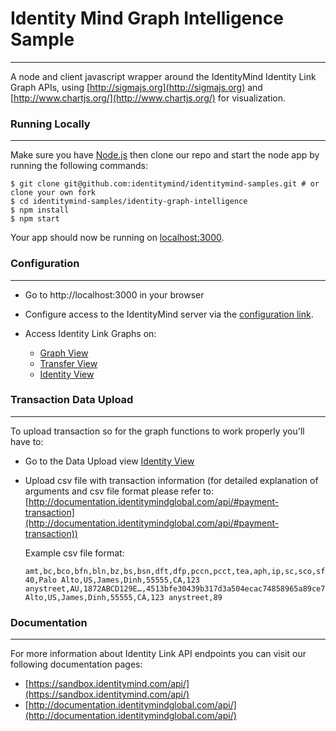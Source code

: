 # Identity Mind Graph Intelligence Sample
-----
A node and client javascript wrapper around the IdentityMind Identity Link Graph APIs, using [http://sigmajs.org](http://sigmajs.org) and [http://www.chartjs.org/](http://www.chartjs.org/) for visualization.

### Running Locally
------
Make sure you have [Node.js](https://nodejs.org/en/) then clone our repo and start the node app by running the following commands:

```
$ git clone git@github.com:identitymind/identitymind-samples.git # or clone your own fork
$ cd identitymind-samples/identity-graph-intelligence
$ npm install
$ npm start
```
Your app should now be running on [localhost:3000](http://localhost:3000).

### Configuration
------
* Go to http://localhost:3000 in your browser
* Configure access to the IdentityMind server via the [configuration link](http://localhost:3000/im/config).

* Access Identity Link Graphs on:
    * [Graph View](http://localhost:3000/graph.html)
    * [Transfer View](http://localhost:3000/transfers.html)
    * [Identity View](http://localhost:3000/identity.html)

### Transaction Data Upload
------

To upload transaction so for the graph functions to work properly you'll have to:

* Go to the Data Upload view [Identity View](http://localhost:3000/upload.html)
* Upload csv file with transaction information (for detailed explanation of arguments and csv file format please refer to: [http://documentation.identitymindglobal.com/api/#payment-transaction](http://documentation.identitymindglobal.com/api/#payment-transaction))
    
    Example csv file format:
    ```
    amt,bc,bco,bfn,bln,bz,bs,bsn,dft,dfp,pccn,pcct,tea,aph,ip,sc,sco,sfn,sln,sz,ss,ssn,tid
    40,Palo Alto,US,James,Dinh,55555,CA,123 anystreet,AU,1872ABCD129E…,4513bfe30439b317d3a504ecac74858965a89ce7,411111XXXXXX1111,james@gmail.com,555555555,69.181.162.146,Palo Alto,US,James,Dinh,55555,CA,123 anystreet,89
    ```

### Documentation
------
For more information about Identity Link API endpoints you can visit our following documentation pages:
* [https://sandbox.identitymind.com/api/](https://sandbox.identitymind.com/api/)
* [http://documentation.identitymindglobal.com/api/](http://documentation.identitymindglobal.com/api/)